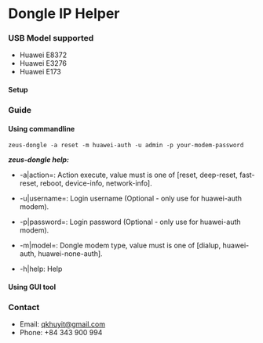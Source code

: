# Dongle IP Helper
### USB Model supported
 - Huawei E8372
 - Huawei E3276
 - Huawei E173

#### Setup

### Guide
#### Using commandline
 `zeus-dongle -a reset -m huawei-auth -u admin -p your-modem-password`
 
 _**zeus-dongle help:**_
 
 - -a|action=: Action execute, value must is one of [reset, deep-reset, fast-reset, reboot, device-info, network-info].
 
 - -u|username=: Login username (Optional - only use for huawei-auth modem).
 
 - -p|password=: Login password (Optional - only use for huawei-auth modem).
 
 - -m|model=: Dongle modem type, value must is one of [dialup, huawei-auth, huawei-none-auth].
 
 - -h|help:  Help
#### Using GUI tool

### Contact
- Email: qkhuyit@gmail.com
- Phone: +84 343 900 994
